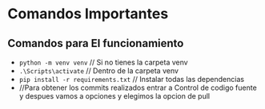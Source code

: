 # Comandos Importantes

## Comandos para El funcionamiento

- `python -m venv venv` // Si no tienes la carpeta venv
- `.\Scripts\activate` // Dentro de la carpeta venv
- `pip install -r requirements.txt` // Instalar todas las dependencias
- //Para obtener los commits realizados entrar a Control de codigo fuente y despues vamos a opciones y elegimos la opcion de pull
